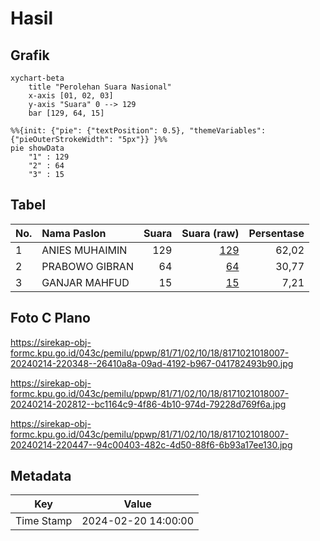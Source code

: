 # Hasil

## Grafik

```mermaid
xychart-beta
    title "Perolehan Suara Nasional"
    x-axis [01, 02, 03]
    y-axis "Suara" 0 --> 129
    bar [129, 64, 15]
```

```mermaid
%%{init: {"pie": {"textPosition": 0.5}, "themeVariables": {"pieOuterStrokeWidth": "5px"}} }%%
pie showData
    "1" : 129
    "2" : 64
    "3" : 15
```

## Tabel

| No. | Nama Paslon    | Suara | Suara (raw) | Persentase |
|:--- |:-------------- | -----:| -----------:| ----------:|
| 1   | ANIES MUHAIMIN | 129   | [129][p-1]  | 62,02      |
| 2   | PRABOWO GIBRAN | 64    | [64][p-2]   | 30,77      |
| 3   | GANJAR MAHFUD  | 15    | [15][p-3]   | 7,21       |


[p-1]: https://github.com/gigit-pemilu/pemilu-2024/blob/main/pilpres/hitung-suara/sub/81-maluku/sub/71-kota-ambon/sub/02-sirimau/sub/1018-honipopu/sub/007-tps/sub/paslon-1.txt
[p-2]: https://github.com/gigit-pemilu/pemilu-2024/blob/main/pilpres/hitung-suara/sub/81-maluku/sub/71-kota-ambon/sub/02-sirimau/sub/1018-honipopu/sub/007-tps/sub/paslon-2.txt
[p-3]: https://github.com/gigit-pemilu/pemilu-2024/blob/main/pilpres/hitung-suara/sub/81-maluku/sub/71-kota-ambon/sub/02-sirimau/sub/1018-honipopu/sub/007-tps/sub/paslon-3.txt

## Foto C Plano

https://sirekap-obj-formc.kpu.go.id/043c/pemilu/ppwp/81/71/02/10/18/8171021018007-20240214-220348--26410a8a-09ad-4192-b967-041782493b90.jpg

https://sirekap-obj-formc.kpu.go.id/043c/pemilu/ppwp/81/71/02/10/18/8171021018007-20240214-202812--bc1164c9-4f86-4b10-974d-79228d769f6a.jpg

https://sirekap-obj-formc.kpu.go.id/043c/pemilu/ppwp/81/71/02/10/18/8171021018007-20240214-220447--94c00403-482c-4d50-88f6-6b93a17ee130.jpg


## Metadata

| Key        | Value               |
| ---------- | ------------------- |
| Time Stamp | 2024-02-20 14:00:00 |



